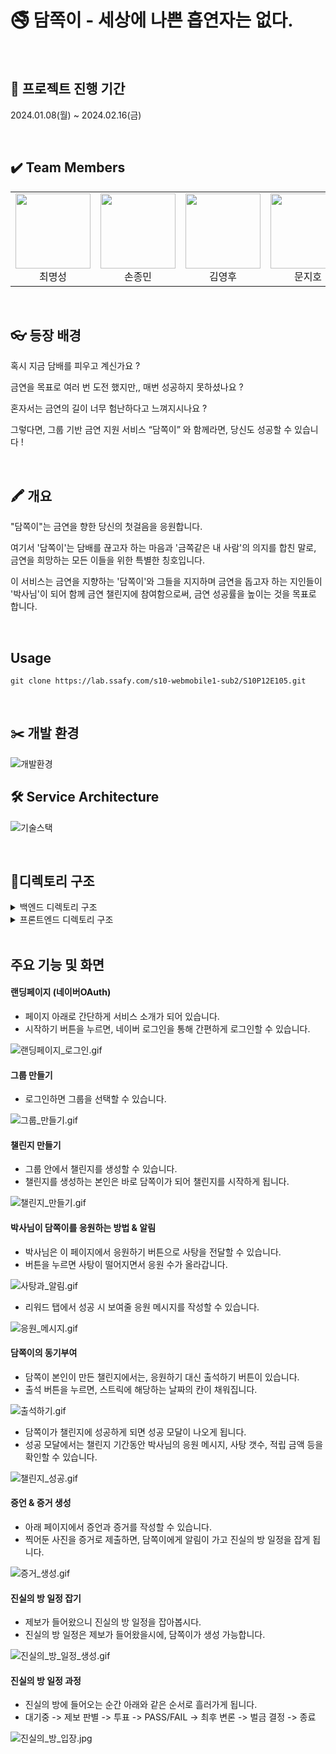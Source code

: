 # 🚭 담쪽이 - 세상에 나쁜 흡연자는 없다.

<br>

## 🔺 프로젝트 진행 기간
2024.01.08(월) ~ 2024.02.16(금)

<br>

## ✔️ Team Members
<table>
  <tr style="width : 100%">
    <td align="center"><img src="./assets/최명성.png" width="120" height="120" /><br />최명성</td>
    <td align="center"><img src="./assets/손종민.png" width="120" height="120" /><br />손종민</td>
    <td align="center"><img src="./assets/김영후.png" width="120" height="120" /><br />김영후</td>
    <td align="center"><img src="./assets/지호.png" width="120" height="120" /><br />문지호</td>
    <td align="center"><img src="./assets/서현.jpg" width="120" height="120" /><br />박서현</td>
    <td align="center"><img src="./assets/다희.jpg" width="120" height="120" /><br />김다희</td>
  </tr>
</table>

<br>

## 👓 등장 배경
혹시 지금 담배를 피우고 계신가요 ?

금연을 목표로 여러 번 도전 했지만,, 매번 성공하지 못하셨나요 ?

혼자서는 금연의 길이 너무 험난하다고 느껴지시나요 ?

그렇다면, 그룹 기반 금연 지원 서비스 “담쪽이” 와 함께라면, 당신도 성공할 수 있습니다 !

<br>

## 🖍️ 개요
"담쪽이"는 금연을 향한 당신의 첫걸음을 응원합니다. 

여기서 '담쪽이'는 담배를 끊고자 하는 마음과 '금쪽같은 내 사람'의 의지를 합친 말로, 금연을 희망하는 모든 이들을 위한 특별한 칭호입니다. 

이 서비스는 금연을 지향하는 '담쪽이'와 그들을 지지하며 금연을 돕고자 하는 지인들이 '박사님'이 되어 함께 금연 챌린지에 참여함으로써, 금연 성공률을 높이는 것을 목표로 합니다.

<br>

## Usage
```
git clone https://lab.ssafy.com/s10-webmobile1-sub2/S10P12E105.git
```

<br>

## ✂️ 개발 환경
![개발환경](./assets/개발환경.png)

## 🛠️ Service Architecture
![기술스택](./assets/기술스택.png)

<br>

## 📂디렉토리 구조
<details>
  <summary>백엔드 디렉토리 구조</summary>

  ```plaintext
  BE
  ┣ common
  ┣ config
  ┣ controller
  ┃ ┣ websocket
  ┣ dto
  ┃ ┣ auth
  ┃ ┣ challenge
  ┃ ┣ cheermsg
  ┃ ┣ group
  ┃ ┣ notification
  ┃ ┣ proof
  ┃ ┣ request
  ┃ ┣ response
  ┃ ┣ schedule
  ┃ ┗ websocket
  ┣ entity
  ┣ exception
  ┣ filter
  ┣ handler
  ┣ provider
  ┣ repository
  ┣ service
  ┃ ┣ implement
  ┗ Server Application
```
</details>
<details>
  <summary>프론트엔드 디렉토리 구조</summary>

  ```plaintext
  FE
  ┣ public
  ┃ ┣ manifest.json
  ┃ ┣ firebase-messaging-sw.js
  ┃ ┗ index.html
  ┣ src
  ┃ ┣ apis
  ┃ ┣ assets
  ┃ ┃ ┣ gifs
  ┃ ┃ ┗ images
  ┃ ┣ components
  ┃ ┃ ┣ button
  ┃ ┃ ┣ TitleText
  ┃ ┣ contexts
  ┃ ┣ hooks
  ┃ ┣ pages
  ┃ ┃ ┣ challenge-page
  ┃ ┃ ┣ create-challenge-page
  ┃ ┃ ┣ empty-challenge-page
  ┃ ┃ ┣ group-list-page
  ┃ ┃ ┣ group-space-page
  ┃ ┃ ┣ home-tab-page
  ┃ ┃ ┣ invitation-code-page
  ┃ ┃ ┣ landing-page
  ┃ ┃ ┣ last-challenge-page
  ┃ ┃ ┣ oauth-page
  ┃ ┃ ┣ proof-tap-page
  ┃ ┃ ┣ reward-tab-page
  ┃ ┃ ┣ truth-room
  ┃ ┃ ┣ truth-room-tab-page
  ┃ ┣ util
  ┃ ┣ App.js
  ┃ ┣ index.js
  ┃ ┗ main.js
```
</details>

<br>

## 주요 기능 및 화면

#### 랜딩페이지 (네이버OAuth)

- 페이지 아래로 간단하게 서비스 소개가 되어 있습니다.
- 시작하기 버튼을 누르면, 네이버 로그인을 통해 간편하게 로그인할 수 있습니다.

![랜딩페이지_로그인.gif](./assets/랜딩페이지_로그인.gif)



#### 그룹 만들기

- 로그인하면 그룹을 선택할 수 있습니다.

![그룹_만들기.gif](./assets/그룹_만들기.gif)


#### 챌린지 만들기

- 그룹 안에서 챌린지를 생성할 수 있습니다.
- 챌린지를 생성하는 본인은 바로 담쪽이가 되어 챌린지를 시작하게 됩니다.

![챌린지_만들기.gif](./assets/챌린지_만들기.gif)



#### 박사님이 담쪽이를 응원하는 방법 & 알림

- 박사님은 이 페이지에서 응원하기 버튼으로 사탕을 전달할 수 있습니다.
- 버튼을 누르면 사탕이 떨어지면서 응원 수가 올라갑니다.

![사탕과_알림.gif](./assets/사탕과_알림.gif)

- 리워드 탭에서 성공 시 보여줄 응원 메시지를 작성할 수 있습니다.  

![응원_메시지.gif](./assets/응원_메시지.gif)


#### 담쪽이의 동기부여

- 담쪽이 본인이 만든 챌린지에서는, 응원하기 대신 출석하기 버튼이 있습니다.
- 출석 버튼을 누르면, 스트릭에 해당하는 날짜의 칸이 채워집니다.

![출석하기.gif](./assets/출석하기.gif)

- 담쪽이가 챌린지에 성공하게 되면 성공 모달이 나오게 됩니다.
- 성공 모달에서는 챌린지 기간동안 박사님의 응원 메시지, 사탕 갯수, 적립 금액 등을 확인할 수 있습니다.

![챌린지_성공.gif](./assets/챌린지_성공.gif)


#### 증언 & 증거 생성

- 아래 페이지에서 증언과 증거를 작성할 수 있습니다.
- 찍어둔 사진을 증거로 제출하면, 담쪽이에게 알림이 가고 진실의 방 일정을 잡게 됩니다.

![증거_생성.gif](./assets/증거_생성.gif)



#### 진실의 방 일정 잡기

- 제보가 들어왔으니 진실의 방 일정을 잡아봅시다.
- 진실의 방 일정은 제보가 들어왔을시에, 담쪽이가 생성 가능합니다.

![진실의_방_일정_생성.gif](./assets/진실의_방_일정_생성.gif)



#### 진실의 방 일정 과정

- 진실의 방에 들어오는 순간 아래와 같은 순서로 흘러가게 됩니다.
- 대기중 -> 제보 판별 -> 투표 -> PASS/FAIL -> 최후 변론 -> 벌금 결정 -> 종료

![진실의_방_입장.jpg](./assets/진실의_방_입장.jpg)

